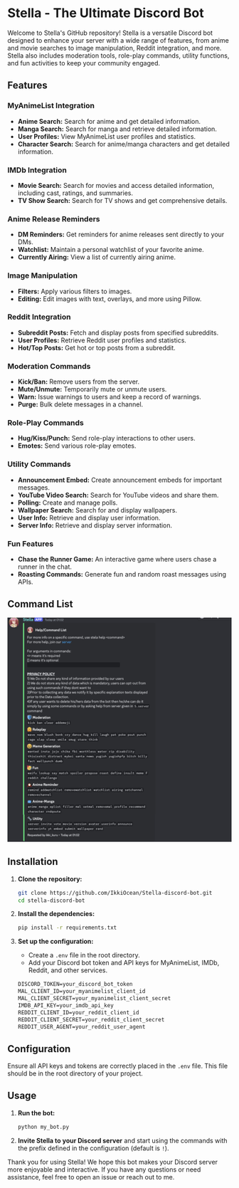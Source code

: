 # Stella - The Ultimate Discord Bot

Welcome to Stella's GitHub repository! Stella is a versatile Discord bot designed to enhance your server with a wide range of features, from anime and movie searches to image manipulation, Reddit integration, and more. Stella also includes moderation tools, role-play commands, utility functions, and fun activities to keep your community engaged.

## Features

### MyAnimeList Integration
- **Anime Search:** Search for anime and get detailed information.
- **Manga Search:** Search for manga and retrieve detailed information.
- **User Profiles:** View MyAnimeList user profiles and statistics.
- **Character Search:** Search for anime/manga characters and get detailed information.

### IMDb Integration
- **Movie Search:** Search for movies and access detailed information, including cast, ratings, and summaries.
- **TV Show Search:** Search for TV shows and get comprehensive details.

### Anime Release Reminders
- **DM Reminders:** Get reminders for anime releases sent directly to your DMs.
- **Watchlist:** Maintain a personal watchlist of your favorite anime.
- **Currently Airing:** View a list of currently airing anime.

### Image Manipulation
- **Filters:** Apply various filters to images.
- **Editing:** Edit images with text, overlays, and more using Pillow.

### Reddit Integration
- **Subreddit Posts:** Fetch and display posts from specified subreddits.
- **User Profiles:** Retrieve Reddit user profiles and statistics.
- **Hot/Top Posts:** Get hot or top posts from a subreddit.

### Moderation Commands
- **Kick/Ban:** Remove users from the server.
- **Mute/Unmute:** Temporarily mute or unmute users.
- **Warn:** Issue warnings to users and keep a record of warnings.
- **Purge:** Bulk delete messages in a channel.

### Role-Play Commands
- **Hug/Kiss/Punch:** Send role-play interactions to other users.
- **Emotes:** Send various role-play emotes.

### Utility Commands
- **Announcement Embed:** Create announcement embeds for important messages.
- **YouTube Video Search:** Search for YouTube videos and share them.
- **Polling:** Create and manage polls.
- **Wallpaper Search:** Search for and display wallpapers.
- **User Info:** Retrieve and display user information.
- **Server Info:** Retrieve and display server information.

### Fun Features
- **Chase the Runner Game:** An interactive game where users chase a runner in the chat.
- **Roasting Commands:** Generate fun and random roast messages using APIs.

## Command List

![command list](https://github.com/IkkiOcean/Stella_discord_bot/blob/main/command_list.jpg)

## Installation

1. **Clone the repository:**
    ```bash
    git clone https://github.com/IkkiOcean/Stella-discord-bot.git
    cd stella-discord-bot
    ```

2. **Install the dependencies:**
    ```bash
    pip install -r requirements.txt
    ```

3. **Set up the configuration:**
    - Create a `.env` file in the root directory.
    - Add your Discord bot token and API keys for MyAnimeList, IMDb, Reddit, and other services.
    ```env
    DISCORD_TOKEN=your_discord_bot_token
    MAL_CLIENT_ID=your_myanimelist_client_id
    MAL_CLIENT_SECRET=your_myanimelist_client_secret
    IMDB_API_KEY=your_imdb_api_key
    REDDIT_CLIENT_ID=your_reddit_client_id
    REDDIT_CLIENT_SECRET=your_reddit_client_secret
    REDDIT_USER_AGENT=your_reddit_user_agent
    ```

## Configuration

Ensure all API keys and tokens are correctly placed in the `.env` file. This file should be in the root directory of your project.

## Usage

1. **Run the bot:**
    ```bash
    python my_bot.py
    ```

2. **Invite Stella to your Discord server** and start using the commands with the prefix defined in the configuration (default is `!`).


Thank you for using Stella! We hope this bot makes your Discord server more enjoyable and interactive. If you have any questions or need assistance, feel free to open an issue or reach out to me.
